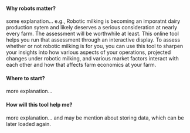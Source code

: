 
#### Why robots matter? 

some explanation... e.g.,   Robotic milking is becoming an imporatnt dairy production sytem and likely deserves a serious consideration at nearly every farm. The assessment will be worthwhile at least. This online tool helps you run that assessment through an interactive display. To assess whether or not robotic milking is for you, you can use this tool to sharpen your insights into how various aspects of your operations, projected changes under robotic milking, and various market factors interact with each other and how that affects farm economics at your farm.       


#### Where to start? 

more explanation...


#### How will this tool help me? 

more explanation... and may be mention about storing data, which can be later loaded again.  

  

